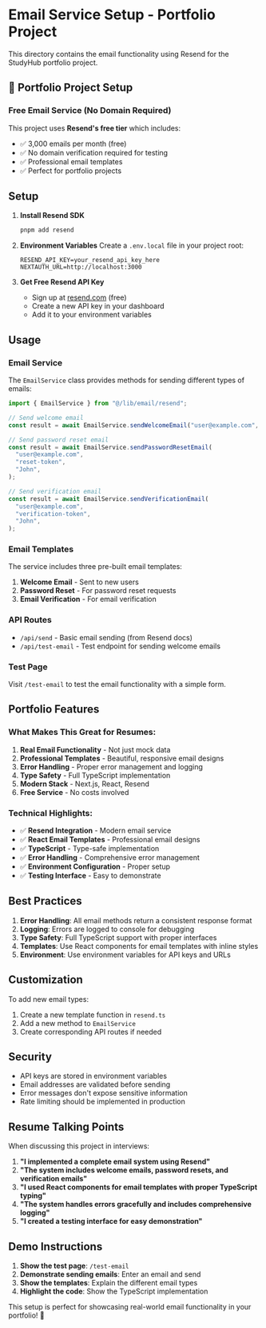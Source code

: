 # Email Service Setup - Portfolio Project

This directory contains the email functionality using Resend for the StudyHub portfolio project.

## 🎯 **Portfolio Project Setup**

### **Free Email Service (No Domain Required)**

This project uses **Resend's free tier** which includes:

- ✅ 3,000 emails per month (free)
- ✅ No domain verification required for testing
- ✅ Professional email templates
- ✅ Perfect for portfolio projects

## Setup

1. **Install Resend SDK**

   ```bash
   pnpm add resend
   ```

2. **Environment Variables**
   Create a `.env.local` file in your project root:

   ```
   RESEND_API_KEY=your_resend_api_key_here
   NEXTAUTH_URL=http://localhost:3000
   ```

3. **Get Free Resend API Key**
   - Sign up at [resend.com](https://resend.com) (free)
   - Create a new API key in your dashboard
   - Add it to your environment variables

## Usage

### Email Service

The `EmailService` class provides methods for sending different types of emails:

```typescript
import { EmailService } from "@/lib/email/resend";

// Send welcome email
const result = await EmailService.sendWelcomeEmail("user@example.com", "John");

// Send password reset email
const result = await EmailService.sendPasswordResetEmail(
  "user@example.com",
  "reset-token",
  "John",
);

// Send verification email
const result = await EmailService.sendVerificationEmail(
  "user@example.com",
  "verification-token",
  "John",
);
```

### Email Templates

The service includes three pre-built email templates:

1. **Welcome Email** - Sent to new users
2. **Password Reset** - For password reset requests
3. **Email Verification** - For email verification

### API Routes

- `/api/send` - Basic email sending (from Resend docs)
- `/api/test-email` - Test endpoint for sending welcome emails

### Test Page

Visit `/test-email` to test the email functionality with a simple form.

## Portfolio Features

### **What Makes This Great for Resumes:**

1. **Real Email Functionality** - Not just mock data
2. **Professional Templates** - Beautiful, responsive email designs
3. **Error Handling** - Proper error management and logging
4. **Type Safety** - Full TypeScript implementation
5. **Modern Stack** - Next.js, React, Resend
6. **Free Service** - No costs involved

### **Technical Highlights:**

- ✅ **Resend Integration** - Modern email service
- ✅ **React Email Templates** - Professional email designs
- ✅ **TypeScript** - Type-safe implementation
- ✅ **Error Handling** - Comprehensive error management
- ✅ **Environment Configuration** - Proper setup
- ✅ **Testing Interface** - Easy to demonstrate

## Best Practices

1. **Error Handling**: All email methods return a consistent response format
2. **Logging**: Errors are logged to console for debugging
3. **Type Safety**: Full TypeScript support with proper interfaces
4. **Templates**: Use React components for email templates with inline styles
5. **Environment**: Use environment variables for API keys and URLs

## Customization

To add new email types:

1. Create a new template function in `resend.ts`
2. Add a new method to `EmailService`
3. Create corresponding API routes if needed

## Security

- API keys are stored in environment variables
- Email addresses are validated before sending
- Error messages don't expose sensitive information
- Rate limiting should be implemented in production

## Resume Talking Points

When discussing this project in interviews:

1. **"I implemented a complete email system using Resend"**
2. **"The system includes welcome emails, password resets, and verification emails"**
3. **"I used React components for email templates with proper TypeScript typing"**
4. **"The system handles errors gracefully and includes comprehensive logging"**
5. **"I created a testing interface for easy demonstration"**

## Demo Instructions

1. **Show the test page**: `/test-email`
2. **Demonstrate sending emails**: Enter an email and send
3. **Show the templates**: Explain the different email types
4. **Highlight the code**: Show the TypeScript implementation

This setup is perfect for showcasing real-world email functionality in your portfolio! 🚀
